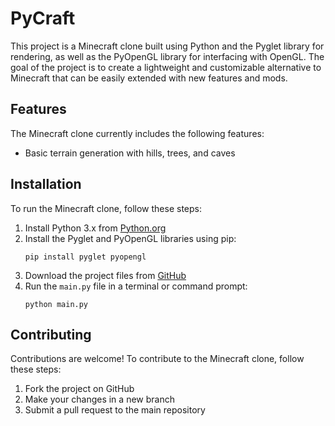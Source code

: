 # PyCraft

This project is a Minecraft clone built using Python and the Pyglet library for rendering, as well as the PyOpenGL library for interfacing with OpenGL. The goal of the project is to create a lightweight and customizable alternative to Minecraft that can be easily extended with new features and mods.

## Features

The Minecraft clone currently includes the following features:

- Basic terrain generation with hills, trees, and caves

## Installation

To run the Minecraft clone, follow these steps:

1. Install Python 3.x from [Python.org](https://www.python.org/downloads/)
2. Install the Pyglet and PyOpenGL libraries using pip:
   ```
   pip install pyglet pyopengl
   ```
3. Download the project files from [GitHub](https://github.com/ApaxPhoenix/PyCraft)
4. Run the `main.py` file in a terminal or command prompt:
   ```
   python main.py
   ```

## Contributing

Contributions are welcome! To contribute to the Minecraft clone, follow these steps:

1. Fork the project on GitHub
2. Make your changes in a new branch
3. Submit a pull request to the main repository

